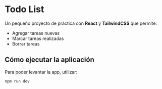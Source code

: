 # Todo List

Un pequeño proyecto de práctica con **React** y **TailwindCSS** que permite:

- Agregar tareas nuevas  
- Marcar tareas realizadas  
- Borrar tareas  

## Cómo ejecutar la aplicación

Para poder levantar la app, utilizar:

```sh
npm run dev
